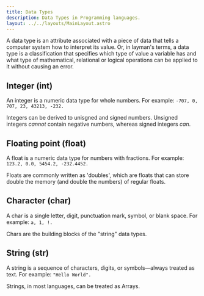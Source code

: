 ```yaml
---
title: Data Types 	
description: Data Types in Programming languages.
layout: ../../layouts/MainLayout.astro
---
```



A data type is an attribute associated with a piece of data that tells a computer system how to interpret its value. Or, in layman's terms, a data type is a classification that specifies which type of value a variable has and what type of mathematical, relational or logical operations can be applied to it without causing an error.

## Integer (int)

An integer is a numeric data type for whole numbers. For example:  ```-707, 0, 707, 23, 43213, -232.``` 

Integers can be derived to unisgned and signed numbers. Unsigned integers _cannot_ contain negative numbers, whereas signed integers _can_.


## Floating point (float)

A float is a numeric data type for numbers with fractions. For example:  ```123.2, 0.0, 5454.2, -232.4452.```

Floats are commonly written as 'doubles', which are floats that can store double the memory (and double the numbers) of regular floats.


## Character (char)

A char is a single letter, digit, punctuation mark, symbol, or blank space. For example: ```a, 1, !.```

Chars are the building blocks of the "string" data types.

## String (str)

A string is a sequence of characters, digits, or symbols—always treated as text. For example: ```"Hello World".``` 

Strings, in most languages, can be treated as Arrays.